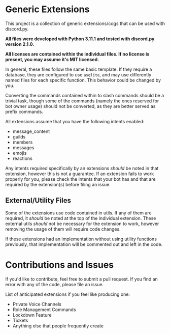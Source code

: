 # Generic Extensions

This project is a collection of generic extensions/cogs that can be used with discord.py.

**All files were developed with Python 3.11.1 and tested with discord.py version 2.1.0.**

**All licenses are contained within the individual files. If no license is present, you may assume it's MIT licensed.**

In general, these files follow the same basic template. If they require a database, they are configured to use `asqlite`, and may use differently named files for each specific function. This behavior could be changed by you.

Converting the commands contained within to slash commands should be a trivial task, though some of the commands (namely the ones reserved for bot owner usage) should not be converted, as they are better served as prefix commands.

All extensions assume that you have the following intents enabled:
- message_content
- guilds
- members
- messages
- emojis
- reactions

Any intents required specifically by an extensions *should* be noted in that extension, however this is not a guarantee. If an extension fails to work properly for you, please check the intents that your bot has and that are required by the extension(s) before filing an issue.

## External/Utility Files

Some of the extensions use code contained in utils. If any of them are required, it *should* be noted at the top of the individual extension. These external utils *should* not be necessary for the extension to work, however removing the usage of them will require code changes.

If these extensions had an implementation without using utility functions previously, that implementation will be commented out and left in the code.

# Contributions and Issues

If you'd like to contribute, feel free to submit a pull request. If you find an error with any of the code, please file an issue.

List of anticipated extensions if you feel like producing one:
- Private Voice Channels
- Role Management Commands
- Lockdown Feature
- Tickets
- Anything else that people frequently create